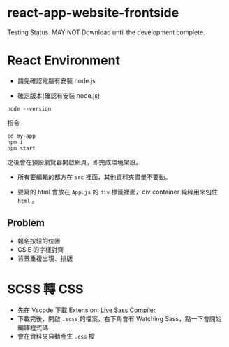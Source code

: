 # react-app-website-frontside

Testing Status. MAY NOT Download until the development complete.

# React Environment

- 請先確認電腦有安裝 node.js

- 確定版本(確認有安裝 node.js)

```
node --version
```

指令


```
cd my-app
npm i
npm start
```

之後會在預設瀏覽器開啟網頁，即完成環境架設。

- 所有要編輯的都方在 `src` 裡面，其他資料夾盡量不要動。

- 要寫的 html 會放在 `App.js` 的 `div` 標籤裡面，div container 純粹用來包住 `html` 。

## Problem

- 報名按鈕的位置
- CSIE 的字樣對齊
- 背景重複出現、排版

# SCSS 轉 CSS

- 先在 Vscode 下載 Extension: [Live Sass Compiler](https://marketplace.visualstudio.com/items?itemName=ritwickdey.live-sass)
- 下載完後，開啟 `.scss` 的檔案，右下角會有 Watching Sass，點一下會開始編譯程式碼
- 會在資料夾自動產生 `.css` 檔
